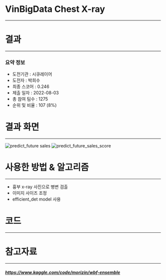 # VinBigData Chest X-ray
---
# 결과
---
### 요약 정보
* 도전기관 : 시큐레이어
* 도전자 : 박희수
* 최종 스코어 : 0.246
* 제출 일자 : 2022-08-03
* 총 참여 팀수 : 1275
* 순위 및 비율 : 107 (8%)

# 결과 화면
---
![predict_future sales](https://ifh.cc/g/Vl07lh.png)
![predict_future_sales_score](https://ifh.cc/g/mOo88F.png)

# 사용한 방법 & 알고리즘
---
* 흉부 x-ray 사진으로 병변 검출
* 이미지 사이즈 조정
* efficient_det model 사용

# 코드
---
# 참고자료
---
##### https://www.kaggle.com/code/morizin/wbf-ensemble


```python

```
